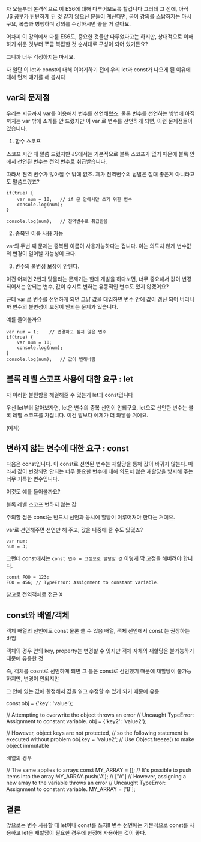 자 오늘부터 본격적으로 이 ES6에 대해 다루어보도록 할겁니다
그러데 그 전에, 아직 JS 공부가 탄탄하게 된 것 같지 않으신 분들이 계신다면,
굳이 강의를 스탑하지는 마시구요, 복습과 병행하며 강의를 수강하시면 좋을 거 같아요.

어차피 이 강의에서 다룰 ES6도, 중요한 것들만 다루었다고는 하지만,
상대적으로 이해하기 쉬운 것부터 쪼금 복잡한 것 순서대로 구성이 되어 있거든요?

그니까 너무 걱정하지는 마세요.

자 일단 이 let과 const에 대해 이야기하기 전에 우리 let과 const가 나오게 된 이유에 대해 
먼저 얘기를 해 봅시다

## var의 문제점

우리는 지금까지 var를 이용해서 변수를 선언해왔죠.
물론 변수를 선언하는 방법에 아직까지는 var 밖에 소개를 안 드렸지만
이 var 로 변수를 선언하게 되면, 이런 문제점들이 있습니다.

1. 함수 스코프

스코프 시간 때 말씀 드렸지만 JS에서는 기본적으로 블록 스코프가 없기 때문에
블록 안에서 선언된 변수는 전역 변수로 취급받습니다.

따라서 젼역 변수가 많아질 수 밖에 없죠.
제가 전역변수의 남발은 절대 좋은게 아니라고도 말씀드렸죠?

```
if(true) {
    var num = 10;	// if 문 안에서만 쓰기 위한 변수
    console.log(num);
}

console.log(num);	// 전역변수로 취급받음
```

2. 중복된 이름 사용 가능

var의 두번 째 문제는 중복된 이름이 사용가능하다는 겁니다.
이는 의도치 않게 변수값의 변경이 일어날 가능성이 크다.

3. 변수의 불변성 보장이 안된다.

이건 어쩌면 2번과 맞물리는 문제기는 한데
개발을 하다보면, 너무 중요해서 값이 변경되어서는 안되는 변수, 
값이 수시로 변하는 유동적인 변수도 있지 않겠어요?

근데 var 로 변수를 선언하게 되면 
그냥 값을 대입하면 변수 안에 값이 갱신 되어 버리니까
변수의 불변성이 보장이 안되는 문제가 있습니다.

예를 들어볼까요

```
var num = 1;	// 변경하고 싶지 않은 변수
if(true) {
    var num = 10;
    console.log(num);
}
console.log(num);	// 값이 변해버림
```

## 블록 레벨 스코프 사용에 대한 요구 : let

자 이러한 불편함을 해결해줄 수 있는게 let과 const입니다

우선 let부터 알아보자면, let은 변수의 중복 선언이 안되구요,
let으로 선언한 변수는 블록 레벨 스코프를 가집니다.
이건 말보다 예제가 더 와닿을 거에요.

(예제)

## 변하지 않는 변수에 대한 요구 : const

다음은 const입니다. 이 const로 선언된 변수는 재할당을 통해 값이 바뀌지 않는다.
따라서 값이 변경되면 안되는 너무 중요한 변수에 대해 
의도치 않은 재할당을 방지해 주는 너무 기특한 변수입니다.
	
이것도 예를 들어볼까요?

블록 레벨 스코프
변하지 않는 값

주의할 점은 const는 반드시 선언과 동시에 할당이 이루어져야 한다는 거에요.

var로 선언해주면 선언만 해 주고, 값을 나중에 줄 수도 있었죠?

```
var num;
num = 3;
```
그런데 const에서는 `const 변수 = 고정으로 할당할 값` 이렇게 딱 고정을 해버려야 합니다.

```
const FOO = 123;
FOO = 456; // TypeError: Assignment to constant variable.
```

참고로 전역객체로 접근 X

## const와 배열/객체

객체 배열의 선언에도 const 물론 쓸 수 있음
배열, 객체 선언에서 const 는 권장하는 바임

객체의 경우 안의 key, property는 변경할 수 잇지만 
객체 자체의 재할당은 불가능하기 때문에 유용한 것

즉, 객체를 cosnt로 선언하게 되면 
그 틀은 const로 선언했기 때문에 재할당이 불가능하지만,
변경이 안되지만

그 안에 있는 값에 한정해서 값을 읽고 수정할 수 있게 되기 때문에 유용

const obj = {'key': 'value'};

// Attempting to overwrite the object throws an error
// Uncaught TypeError: Assignment to constant variable.
obj = {'key2': 'value2'};

// However, object keys are not protected,
// so the following statement is executed without problem
obj.key = 'value2'; // Use Object.freeze() to make object immutable

배열의 경우

// The same applies to arrays
const MY_ARRAY = [];
// It's possible to push items into the array
MY_ARRAY.push('A'); // ["A"]
// However, assigning a new array to the variable throws an error 
// Uncaught TypeError: Assignment to constant variable.
MY_ARRAY = ['B'];

## 결론

앞으로는 변수 사용할 때 let이나 const를 쓰자!!
변수 선언에는 기본적으로 const를 사용하고 let은 재할당이 필요한 경우에 한정해 사용하는 것이 좋다.